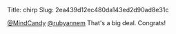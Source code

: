 Title: chirp
Slug: 2ea439d12ec480da143ed2d90ad8e31c

<a href="http://twitter.com/MindCandy">@MindCandy</a> <a href="http://twitter.com/rubyannem">@rubyannem</a> That's a big deal. Congrats!
